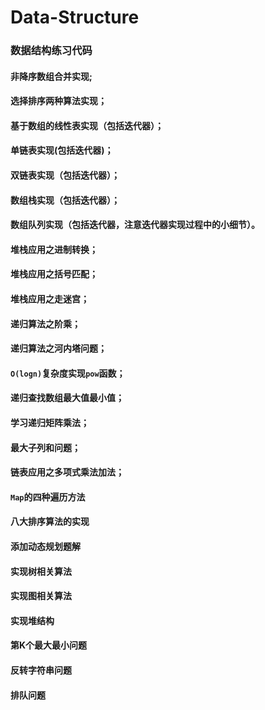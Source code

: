 # Data-Structure
### 数据结构练习代码
#### 非降序数组合并实现;
#### 选择排序两种算法实现；
#### 基于数组的线性表实现（包括迭代器）；
#### 单链表实现(包括迭代器)；
#### 双链表实现（包括迭代器）；
#### 数组栈实现（包括迭代器）；
#### 数组队列实现（包括迭代器，注意迭代器实现过程中的小细节）。
#### 堆栈应用之进制转换；
#### 堆栈应用之括号匹配；
#### 堆栈应用之走迷宫；
#### 递归算法之阶乘；
#### 递归算法之河内塔问题；
#### `O(logn)`复杂度实现`pow`函数；
#### 递归查找数组最大值最小值；
#### 学习递归矩阵乘法；
#### 最大子列和问题；
#### 链表应用之多项式乘法加法；
#### `Map`的四种遍历方法
#### 八大排序算法的实现
#### 添加动态规划题解
#### 实现树相关算法
#### 实现图相关算法
#### 实现堆结构
#### 第K个最大最小问题
#### 反转字符串问题
#### 排队问题












